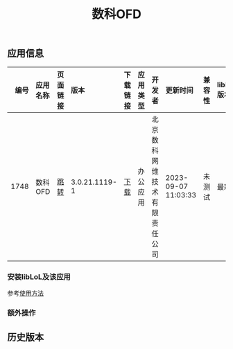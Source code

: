 ﻿---
id: 1748
title: 数科OFD
toc: true
weight: 1748
---

## 应用信息 
|   编号 | 应用名称   | 页面链接                                        | 版本            | 下载链接                                                                                 | 应用类型   | 开发者            | 更新时间                | 兼容性   | liblol版本   |
|-----:|:-------|:--------------------------------------------|:--------------|:-------------------------------------------------------------------------------------|:-------|:---------------|:--------------------|:------|:-----------|
| 1748 | 数科OFD  | [跳转](http://app.loongapps.cn/#/detail/1748) | 3.0.21.1119-1 | [下载](http://113.24.212.22:8090/upload/file/suwellreaderpro.appstore-loongarch64.deb) | 办公应用   | 北京数科网维技术有限责任公司 | 2023-09-07 11:03:33 | 未测试   | 最新         |
### 安装libLoL及该应用 
参考[使用方法](/docs/usage) 
### 额外操作 


## 历史版本 
 